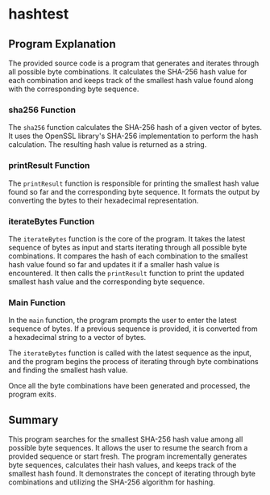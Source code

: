 # hashtest
## Program Explanation

The provided source code is a program that generates and iterates through all possible byte combinations. It calculates the SHA-256 hash value for each combination and keeps track of the smallest hash value found along with the corresponding byte sequence.

### sha256 Function

The `sha256` function calculates the SHA-256 hash of a given vector of bytes. It uses the OpenSSL library's SHA-256 implementation to perform the hash calculation. The resulting hash value is returned as a string.

### printResult Function

The `printResult` function is responsible for printing the smallest hash value found so far and the corresponding byte sequence. It formats the output by converting the bytes to their hexadecimal representation.

### iterateBytes Function

The `iterateBytes` function is the core of the program. It takes the latest sequence of bytes as input and starts iterating through all possible byte combinations. It compares the hash of each combination to the smallest hash value found so far and updates it if a smaller hash value is encountered. It then calls the `printResult` function to print the updated smallest hash value and the corresponding byte sequence.

### Main Function

In the `main` function, the program prompts the user to enter the latest sequence of bytes. If a previous sequence is provided, it is converted from a hexadecimal string to a vector of bytes.

The `iterateBytes` function is called with the latest sequence as the input, and the program begins the process of iterating through byte combinations and finding the smallest hash value.

Once all the byte combinations have been generated and processed, the program exits.

## Summary

This program searches for the smallest SHA-256 hash value among all possible byte sequences. It allows the user to resume the search from a provided sequence or start fresh. The program incrementally generates byte sequences, calculates their hash values, and keeps track of the smallest hash found. It demonstrates the concept of iterating through byte combinations and utilizing the SHA-256 algorithm for hashing.

